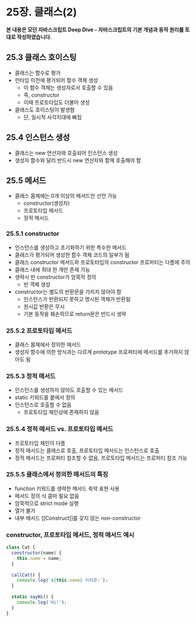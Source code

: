 # 25장. 클래스(2)

**본 내용은 모던 자바스크립트 Deep Dive - 자바스크립트의 기본 개념과 동작 원리를 토대로 작성하였습니다.**

## 25.3 클래스 호이스팅

* 클래스는 함수로 평가
* 런타임 이전에 평가되어 함수 객체 생성
  * 이 함수 객체는 생성자로서 호출할 수 있음
  * 즉, constructor
  * 이때 프로토타입도 더불어 생성
* 클래스도 호이스팅이 발생함
  * 단, 일시적 사각지대에 빠짐



## 25.4 인스턴스 생성

* 클래스는 new 연산자와 호출되어 인스턴스 생성
* 생성자 함수와 달리 반드시 new 연산자와 함께 호출해야 함



## 25.5 메서드

* 클래스 몸체에는 0개 이상의 메서드만 선언 가능
  * constructor(생성자)
  * 프로토타입 메서드
  * 정적 메서드



### 25.5.1 constructor

* 인스턴스를 생성하고 초기화하기 위한 특수한 메서드
* 클래스가 평가되어 생성한 함수 객체 코드의 일부가 됨
* 클래스 constructor 메서드와 프로토타입의 constructor 프로퍼티는 다름에 주의
* 클래스 내에 최대 한 개만 존재 가능
* 생략시 빈 constructor가 암묵적 정의
  * 빈 객체 생성
* constructor는 별도의 반환문을 가지지 않아야 함
  * 인스턴스가 반환되지 못하고 명시된 객체가 반환됨
  * 원시값 반환은 무시
  * 기본 동작을 훼손하므로 return문은 반드시 생략



### 25.5.2 프로토타입 메서드

* 클래스 몸체에서 정의한 메서드
* 생성자 함수에 의한 방식과는 다르게 prototype 프로퍼티에 메서드를 추가하지 않아도 됨



### 25.5.3 정적 메서드

* 인스턴스를 생성하지 않아도 호출할 수 있는 메서드
* static 키워드를 붙에서 정의
* 인스턴스로 호출할 수 없음
  * 프로토타입 체인상에 존재하지 않음



### 25.5.4 정적 메서드 vs. 프로토타입 메서드

* 프로토타입 체인이 다름
* 정적 메서드는 클래스로 호출, 프로토타입 메서드는 인스턴스로 호출
* 정적 메서드는 프로퍼티 참조할 수 없음, 프로토타입 메서드는 프로퍼티 참조 가능



### 25.5.5 클래스에서 정의한 메서드의 특징

* function 키워드를 생략한 메서드 축약 표현 사용
* 메서드 정의 식 콤마 필요 없음
* 암묵적으로 strict mode 실행
* 열거 불가
* 내부 메서드 [[Construct]]를 갖지 않는 non-constructor



### constructor, 프로토타입 메서드, 정적 메서드 예시

```JavaScript
class Cat {
  constructor(name) {
    this.name = name;
  }
  
  callCat() {
    console.log(`${this.name} 이리온~`);
  }
  
  static sayHi() {
    console.log('Hi!');
  }
}
```



